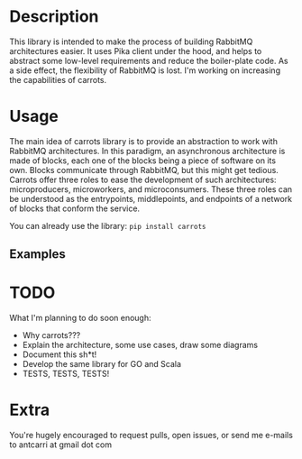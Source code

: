 # Description
This library is intended to make the process of building RabbitMQ architectures easier. It uses Pika client under the hood,
and helps to abstract some low-level requirements and reduce the boiler-plate code.
As a side effect, the flexibility of RabbitMQ is lost. I'm working on increasing the capabilities of carrots.

# Usage
The main idea of carrots library is to provide an abstraction to work with RabbitMQ architectures.
In this paradigm, an asynchronous architecture is made of blocks, each one of the blocks being a piece of software on
its own. Blocks communicate through RabbitMQ, but this might get tedious.
Carrots offer three roles to ease the development of such architectures: microproducers, microworkers, and microconsumers.
These three roles can be understood as the entrypoints, middlepoints, and endpoints of a network of blocks that conform the service.

You can already use the library:
`pip install carrots`
## Examples

# TODO
What I'm planning to do soon enough:
- Why carrots???
- Explain the architecture, some use cases, draw some diagrams
- Document this sh*t!
- Develop the same library for GO and Scala
- TESTS, TESTS, TESTS!

# Extra
You're hugely encouraged to request pulls, open issues, or send me e-mails to antcarri at gmail dot com